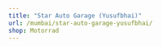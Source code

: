 ```yaml
---
title: "Star Auto Garage (Yusufbhai)"
url: /mumbai/star-auto-garage-yusufbhai/
shop: Motorrad
---
```

